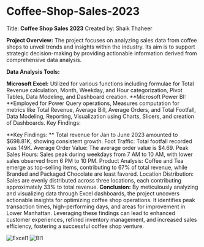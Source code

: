 # Coffee-Shop-Sales-2023

Title: **Coffee Shop Sales 2023**
Created by: Shaik Thaheer

**Project Overview:**
The project focuses on analyzing sales data from coffee shops to unveil trends and insights within the industry. Its aim is to support strategic decision-making by providing actionable information derived from comprehensive data analysis.

**Data Analysis Tools:**

**Microsoft Excel:** Utilized for various functions including formulae for Total Revenue calculation, Month, Weekday, and Hour categorization, Pivot Tables, Data Modeling, and Dashboard creation.
**Microsoft Power BI: **Employed for Power Query operations, Measures computation for metrics like Total Revenue, Average Bill, Average Orders, and Total Footfall, Data Modeling, Reporting, Visualization using Charts, Slicers, and creation of Dashboards.
Key Findings:

**Key Findings: **
Total revenue for Jan to June 2023 amounted to $698.81K, showing consistent growth.
Foot Traffic: Total footfall recorded was 149K.
Average Order Value: The average order value is $4.69.
Peak Sales Hours: Sales peak during weekdays from 7 AM to 10 AM, with lower sales observed from 6 PM to 10 PM.
Product Analysis: Coffee and Tea emerge as top-selling items, contributing to 67% of total revenue, while Branded and Packaged Chocolate are least favored.
Location Distribution: Sales are evenly distributed across three locations, each contributing approximately 33% to total revenue.
**Conclusion:**
By meticulously analyzing and visualizing data through Excel dashboards, the project uncovers actionable insights for optimizing coffee shop operations. It identifies peak transaction times, high-performing days, and areas for improvement in Lower Manhattan. Leveraging these findings can lead to enhanced customer experiences, refined inventory management, and increased sales efficiency, fostering a successful coffee shop venture.

![Excel1](https://github.com/thaheer17/Coffee-Shop-Sales-2023/assets/140732104/7c2828c3-a8c9-4423-988b-27eff0fce560)
![BI1](https://github.com/thaheer17/Coffee-Shop-Sales-2023/assets/140732104/04beba13-6418-4853-83bf-709cbe282a64)
